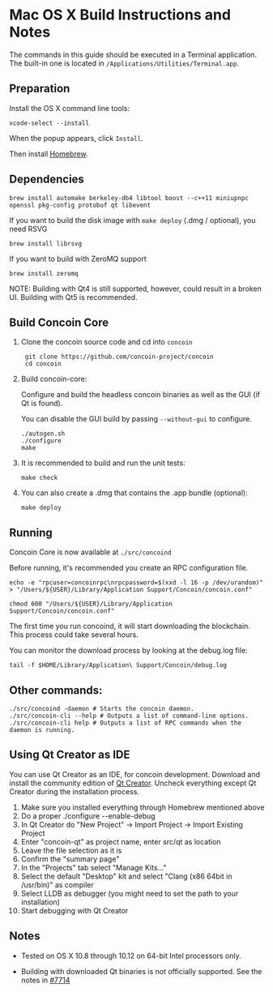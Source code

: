 Mac OS X Build Instructions and Notes
====================================
The commands in this guide should be executed in a Terminal application.
The built-in one is located in `/Applications/Utilities/Terminal.app`.

Preparation
-----------
Install the OS X command line tools:

`xcode-select --install`

When the popup appears, click `Install`.

Then install [Homebrew](https://brew.sh).

Dependencies
----------------------

    brew install automake berkeley-db4 libtool boost --c++11 miniupnpc openssl pkg-config protobuf qt libevent

If you want to build the disk image with `make deploy` (.dmg / optional), you need RSVG

    brew install librsvg

If you want to build with ZeroMQ support
    
    brew install zeromq

NOTE: Building with Qt4 is still supported, however, could result in a broken UI. Building with Qt5 is recommended.

Build Concoin Core
------------------------

1. Clone the concoin source code and cd into `concoin`

        git clone https://github.com/concoin-project/concoin
        cd concoin

2.  Build concoin-core:

    Configure and build the headless concoin binaries as well as the GUI (if Qt is found).

    You can disable the GUI build by passing `--without-gui` to configure.

        ./autogen.sh
        ./configure
        make

3.  It is recommended to build and run the unit tests:

        make check

4.  You can also create a .dmg that contains the .app bundle (optional):

        make deploy

Running
-------

Concoin Core is now available at `./src/concoind`

Before running, it's recommended you create an RPC configuration file.

    echo -e "rpcuser=concoinrpc\nrpcpassword=$(xxd -l 16 -p /dev/urandom)" > "/Users/${USER}/Library/Application Support/Concoin/concoin.conf"

    chmod 600 "/Users/${USER}/Library/Application Support/Concoin/concoin.conf"

The first time you run concoind, it will start downloading the blockchain. This process could take several hours.

You can monitor the download process by looking at the debug.log file:

    tail -f $HOME/Library/Application\ Support/Concoin/debug.log

Other commands:
-------

    ./src/concoind -daemon # Starts the concoin daemon.
    ./src/concoin-cli --help # Outputs a list of command-line options.
    ./src/concoin-cli help # Outputs a list of RPC commands when the daemon is running.

Using Qt Creator as IDE
------------------------
You can use Qt Creator as an IDE, for concoin development.
Download and install the community edition of [Qt Creator](https://www.qt.io/download/).
Uncheck everything except Qt Creator during the installation process.

1. Make sure you installed everything through Homebrew mentioned above
2. Do a proper ./configure --enable-debug
3. In Qt Creator do "New Project" -> Import Project -> Import Existing Project
4. Enter "concoin-qt" as project name, enter src/qt as location
5. Leave the file selection as it is
6. Confirm the "summary page"
7. In the "Projects" tab select "Manage Kits..."
8. Select the default "Desktop" kit and select "Clang (x86 64bit in /usr/bin)" as compiler
9. Select LLDB as debugger (you might need to set the path to your installation)
10. Start debugging with Qt Creator

Notes
-----

* Tested on OS X 10.8 through 10.12 on 64-bit Intel processors only.

* Building with downloaded Qt binaries is not officially supported. See the notes in [#7714](https://github.com/bitcoin/bitcoin/issues/7714)
